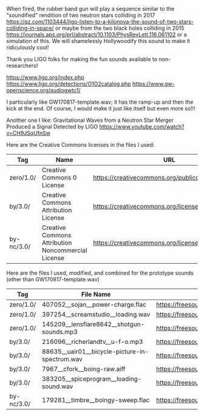 When fired, the rubber band gun will play a sequence similar to the "soundified" rendition of two neutron stars colliding in 2017
https://qz.com/1103444/ligo-listen-to-a-kilonova-the-sound-of-two-stars-colliding-in-space/
or maybe from the two black holes colliding in 2015
https://journals.aps.org/prl/abstract/10.1103/PhysRevLett.116.061102
or a simulation of this. We will shamelessly Hollywoodify this sound to make it ridiculously cool!


Thank you LIGO folks for making the fun sounds available to non-researchers!

https://www.ligo.org/index.php
https://www.ligo.org/detections/O1O2catalog.php
https://www.gw-openscience.org/audiogwtc1/

I particularly like GW170817-template.wav; it has the ramp-up and then the kick at the end. Of course, I would make it just like itself but even more so!!!

Another one I like: Gravitational Waves from a Neutron Star Merger Produced a Signal Detected by LIGO
https://www.youtube.com/watch?v=CH9JSqUfnSw

Here are the Creative Commons licenses in the files I used:

| Tag | Name | URL |
| --- | --- | --- |
| zero/1.0/	| Creative Commons 0 License | https://creativecommons.org/publicdomain/zero/1.0/ |
| by/3.0/	| Creative Commons Attribution License | https://creativecommons.org/licenses/by/3.0/ |
| by-nc/3.0/ | Creative Commons Attribution Noncommercial License | https://creativecommons.org/licenses/by-nc/3.0/ |

Here are the files I used, modified, and combined for the prototype sounds (other than GW170817-template.wav)

| Tag | File Name | URL | Who |
| --- | --- | --- | --- |
| zero/1.0/ | 407052__sojan__power-charge.flac | https://freesound.org/s/193610/ | crashoverride61088 |
| zero/1.0/ |	397254__screamstudio__loading.wav |	https://freesound.org/s/397254/ | ScreamStudio |
| zero/1.0/	| 145209__lensflare8642__shotgun-sounds.mp3	| https://freesound.org/s/145209/ | lensflare8642 |
| by/3.0/ | 216096__richerlandtv__u-f-o.mp3 | https://freesound.org/s/216096/ | RICHERlandTV |
| by/3.0/ | 88635__uair01__bicycle-picture-in-spectrum.wav | https://freesound.org/s/88635/ | uair01 |
| by/3.0/ | 7967__cfork__boing-raw.aiff | https://freesound.org/s/7967/ | cfork |
| by/3.0/	| 383205__spiceprogram__loading-sound.wav	| https://freesound.org/s/383205/ | SpiceProgram  |
| by-nc/3.0/ | 179281__timbre__boingy-sweep.flac | https://freesound.org/s/179281/ | Timbre |

